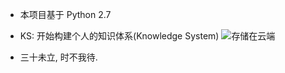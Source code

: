 - 本项目基于 Python 2.7

- KS: 开始构建个人的知识体系(Knowledge System)
![存储在云端](https://gitee.com/uploads/images/2018/0702/110327_f0153637_1013433.png "存储在云端")
- 三十未立, 时不我待.  

